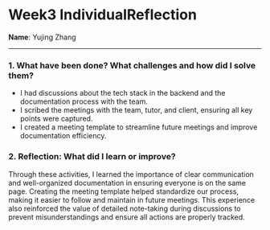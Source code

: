 # Week3 IndividualReflection 
**Name**:  Yujing Zhang


---

### 1. What have been done? What challenges and how did I solve them?
- I had discussions about the tech stack in the backend and the documentation process with the team.
- I scribed the meetings with the team, tutor, and client, ensuring all key points were captured.
- I created a meeting template to streamline future meetings and improve documentation efficiency.
### 2. Reflection: What did I learn or improve?
Through these activities, I learned the importance of clear communication and well-organized documentation in ensuring everyone is on the same page. Creating the meeting template helped standardize our process, making it easier to follow and maintain in future meetings. This experience also reinforced the value of detailed note-taking during discussions to prevent misunderstandings and ensure all actions are properly tracked.